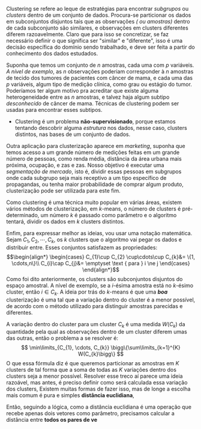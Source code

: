 Clustering se refere ao leque de estratégias para encontrar *subgrupos* ou *clusters* dentro de um conjunto de dados. 
Procura-se particionar os dados em subconjuntos disjuntos tais que as observações *( ou amostras)* dentro de cada subconjunto são similares, e observações em clusters diferentes diferem razoavelmente.
Claro que para isso se concretizar, se faz necessário definir o que significa ser "similar" e "diferente", isso é uma decisão específica do domínio sendo trabalhado, e deve ser feita a partir do conhecimento dos dados estudados.

Suponha que temos um conjunto de $n$ amostras, cada uma com $p$ variáveis. *A nível de exemplo*, as $n$ observações poderiam corresponder à $n$ amostras de tecido dos tumores de pacientes com câncer de mama, e cada uma das $p$ variáveis, algum tipo de medição clínica, como grau ou estágio do tumor.
Poderíamos ter algum motivo pra acreditar que existe alguma heterogeneidade entre as $n$  amostras, e talvez haja algum subtipo *desconhecido* de câncer de mama. Técnicas de clustering podem ser usadas para encontrar esses subtipos.

- Clustering é um problema **não-supervisionado**, porque estamos tentando descobrir alguma *estrutura* nos dados, nesse caso, clusters distintos, nas bases de um conjunto de dados.

Outra aplicação para clusterização aparece em *marketing*, suponha que temos acesso a um grande número de medições feitas em um grande número de pessoas, como renda média, distância da área urbana mais próxima, ocupação, e zas e zas. Nosso objetivo é executar uma *segmentação de mercado*, isto é, dividir essas pessoas em subgrupos onde cada subgrupo seja mais receptivo a um tipo específico de propagandas, ou tenha maior probabilidade de comprar algum produto, clusterização pode ser utilizada para este fim.

Como clustering é uma técnica muito popular em várias áreas, existem vários métodos de clusterização, em $k$-means, o número de clusters é pré-determinado, um número $k$ é passado como parâmetro e o algoritmo tentará, dividir os dados em $k$ clusters distintos.

Enfim, para expressar melhor as ideias, vou usar uma notação matemática. Sejam $C_{1}, C_{2}, \cdots, C_{k}$, os $k$ clusters que o algoritmo vai pegar os dados e distribuir entre. Esses conjuntos satisfazem as propriedades:
$$\begin{align*}
\begin{cases}
C_{1}\cup C_{2} \cup\cdots\cup C_{k}&= \{1, \cdots,n\}\\
C_{i}\cap C_{j}&= \emptyset \text { para } i \ne j
\end{cases}
\end{align*}$$
Como foi dito anteriormente, os clusters são subconjuntos disjuntos do espaço amostral. A nível de exemplo, se a $i$-ésima amostra está no $k$-ésimo cluster, então $i \in C_{k}$. A ideia por trás do $k$-means é que uma ***boa*** clusterização é uma tal que a variação dentro do cluster é a menor possível, de acordo com o método utilizado para distinguir amostras parecidas e diferentes.

A variação dentro do cluster para um cluster $C_{k}$ é uma medida $W(C_{k})$ da quantidade pela qual as observações dentro de um cluster diferem umas das outras, então o problema a se resolver é:
$$
\min\limits_{C_{1}, \cdots, C_{k}} \bigg\{\sum\limits_{k=1}^{K} W(C_{k}\bigg\} 
$$
O que essa fórmula diz é que queremos particionar as amostras em $K$ clusters de tal forma que a soma de todas as $K$ variações dentro dos clusters seja a menor possível.
Resolver esse treco aí parece uma ideia razoável, mas antes, é preciso definir como será calculada essa variação dos clusters, Existem muitas formas de fazer isso, mas de longe a escolha mais comum é pura e simples **distância euclidiana**,

Então, seguindo a lógica, como a distância euclidiana é uma operação que recebe apenas dois vetores como parâmetro, precisamos calcular a distância entre **todos os pares de ve**
